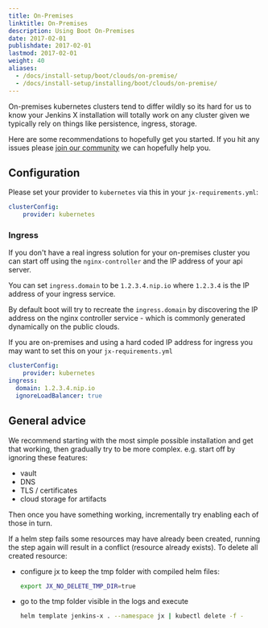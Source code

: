 ```yaml
---
title: On-Premises
linktitle: On-Premises
description: Using Boot On-Premises
date: 2017-02-01
publishdate: 2017-02-01
lastmod: 2017-02-01
weight: 40
aliases:
  - /docs/install-setup/boot/clouds/on-premise/
  - /docs/install-setup/installing/boot/clouds/on-premise/
---
```


On-premises kubernetes clusters tend to differ wildly so its hard for us to know your Jenkins X installation will totally work on any cluster given we typically rely on things like persistence, ingress, storage.

Here are some recommendations to hopefully get you started. If you hit any issues please [join our community](/community/) we can hopefully help you.

## Configuration

Please set your provider to `kubernetes` via this in your `jx-requirements.yml`:

```yaml
clusterConfig:
    provider: kubernetes
```

### Ingress

If you don't have a real ingress solution for your on-premises cluster you can start off using the `nginx-controller` and the IP address of your api server.

You can set `ingress.domain` to be `1.2.3.4.nip.io` where `1.2.3.4` is the IP address of your ingress service.

By default boot will try to recreate the `ingress.domain` by discovering the IP address on the nginx controller service - which is commonly generated dynamically on the public clouds.

If you are on-premises and using a hard coded IP address for ingress you may want to set this on your `jx-requirements.yml`

```yaml
clusterConfig:
    provider: kubernetes
ingress:
  domain: 1.2.3.4.nip.io
  ignoreLoadBalancer: true
```

## General advice

We recommend starting with the most simple possible installation and get that working, then gradually try to be more complex. e.g. start off by ignoring these features:

* vault
* DNS
* TLS / certificates
* cloud storage for artifacts

Then once you have something working, incrementally try enabling each of those in turn.

If a helm step fails some resources may have already been created, running the step again will result in a conflict (resource already exists). To delete all created resource:

* configure jx to keep the tmp folder with compiled helm files:

    ```sh
    export JX_NO_DELETE_TMP_DIR=true
   ```

* go to the tmp folder visible in the logs and execute

    ```sh
    helm template jenkins-x . --namespace jx | kubectl delete -f -
    ```
